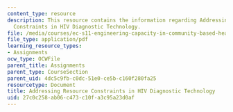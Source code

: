 ```yaml
---
content_type: resource
description: This resource contains the information regarding Addressing Resource
  Constraints in HIV Diagnostic Technology.
file: /media/courses/ec-s11-engineering-capacity-in-community-based-healthcare-fall-2005/27c0c258ab06c473c10fa3c95a23d0af_MITEC_S11F05_hw2_white.pdf
file_type: application/pdf
learning_resource_types:
- Assignments
ocw_type: OCWFile
parent_title: Assignments
parent_type: CourseSection
parent_uid: 4dc5c9fb-c0dc-51e0-ce5b-c160f280fa25
resourcetype: Document
title: Addressing Resource Constraints in HIV Diagnostic Technology
uid: 27c0c258-ab06-c473-c10f-a3c95a23d0af
---
```

